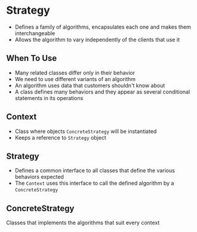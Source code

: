 ﻿# Strategy
- Defines a family of algorithms, encapsulates each one and makes them interchangeable
- Allows the algorithm to vary independently of the clients that use it

## When To Use
- Many related classes differ only in their behavior
- We need to use different variants of an algorithm
- An algorithm uses data that customers shouldn't know about
- A class defines many behaviors and they appear as several conditional statements in its operations

## Context
- Class where objects `ConcreteStrategy` will be instantiated
- Keeps a reference to `Strategy` object

## Strategy
- Defines a common interface to all classes that define the various behaviors expected
- The `Context` uses this interface to call the defined algorithm by a `ConcreteStrategy`

## ConcreteStrategy
Classes that implements the algorithms that suit every context

